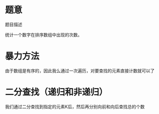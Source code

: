 # 题意
题目描述

统计一个数字在排序数组中出现的次数。

# 暴力方法
由于数组是有序的，因此我么通过一次遍历，对要查找的元素直接计数就可以了

# 二分查找（递归和非递归）
我们通过二分查找到指定的元素K后，然后再分别向前和向后查找总的个数